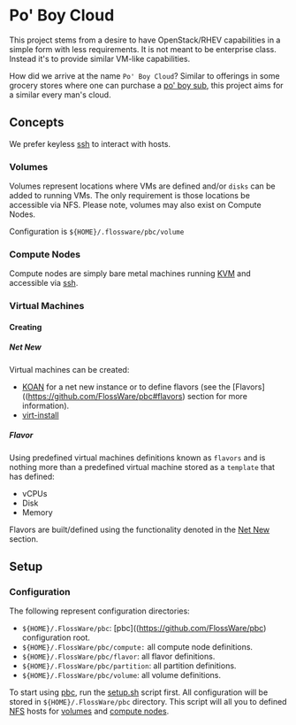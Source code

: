 # Po' Boy Cloud
This project stems from a desire to have OpenStack/RHEV capabilities in a simple form with less requirements.  It is not meant to be enterprise class.  Instead it's to provide similar VM-like capabilities.

How did we arrive at the name `Po' Boy Cloud`?  Similar to offerings in some grocery stores where one can purchase a [po' boy sub](https://www.delightedcooking.com/what-is-a-poboy-sandwich.htm), this project aims for a similar every man's cloud.

## Concepts
We prefer keyless [ssh](https://en.wikipedia.org/wiki/Secure_Shell) to interact with hosts.

### Volumes
Volumes represent locations where VMs are defined and/or `disks` can be added to running VMs.  The only requirement is those locations be accessible via NFS.  Please note, volumes may also exist on Compute Nodes.

Configuration is `${HOME}/.flossware/pbc/volume`

### Compute Nodes
Compute nodes are simply bare metal machines running [KVM](https://en.wikipedia.org/wiki/Kernel-based_Virtual_Machine) and accessible via [ssh](https://en.wikipedia.org/wiki/Secure_Shell).

### Virtual Machines

#### Creating

##### Net New
Virtual machines can be created:
* [KOAN](https://koan.readthedocs.io/en/latest/koan.html) for a net new instance or to define flavors (see the [Flavors]((https://github.com/FlossWare/pbc#flavors) section for more information).
* [virt-install](https://linux.die.net/man/1/virt-install)

##### Flavor
Using predefined virtual machines definitions known as `flavors` and is nothing more than a predefined virtual machine stored as a `template` that has defined:
* vCPUs
* Disk
* Memory

Flavors are built/defined using the functionality denoted in the [Net New](https://github.com/FlossWare/pbc#net-new) section.

## Setup

### Configuration

The following represent configuration directories:
* `${HOME}/.FlossWare/pbc`:  [pbc]((https://github.com/FlossWare/pbc) configuration root.
* `${HOME}/.FlossWare/pbc/compute:`  all compute node definitions.
* `${HOME}/.FlossWare/pbc/flavor`:  all flavor definitions.
* `${HOME}/.FlossWare/pbc/partition`:  all partition definitions.
* `${HOME}/.FlossWare/pbc/volume`:  all volume definitions.

To start using [pbc](https://github.com/FlossWare/pbc), run the [setup.sh]() script first.  All configuration will be stored in `${HOME}/.FlossWare/pbc` directory.  This script will all you to defined [NFS](https://en.wikipedia.org/wiki/Network_File_System) hosts for [volumes](https://github.com/FlossWare/pbc#volumes) and [compute nodes](https://github.com/FlossWare/pbc#compute-nodes).